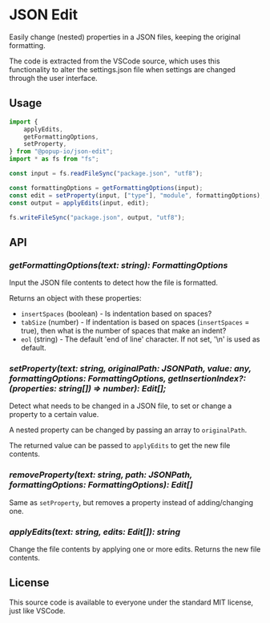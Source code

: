 # JSON Edit

Easily change (nested) properties in a JSON files, keeping the original formatting.

The code is extracted from the VSCode source, which uses this functionality to alter the settings.json file when settings are changed through the user interface.

## Usage

```typescript
import {
	applyEdits,
	getFormattingOptions,
	setProperty,
} from "@popup-io/json-edit";
import * as fs from "fs";

const input = fs.readFileSync("package.json", "utf8");

const formattingOptions = getFormattingOptions(input);
const edit = setProperty(input, ["type"], "module", formattingOptions);
const output = applyEdits(input, edit);

fs.writeFileSync("package.json", output, "utf8");
```

## API

### _**getFormattingOptions**(**text**: string): FormattingOptions_

Input the JSON file contents to detect how the file is formatted.

Returns an object with these properties:

- `insertSpaces` (boolean) - Is indentation based on spaces?
- `tabSize` (number) - If indentation is based on spaces (`insertSpaces` = true), then what is the number of spaces that make an indent?
- `eol` (string) - The default 'end of line' character. If not set, '\n' is used as default.

### _**setProperty**(**text**: string, **originalPath**: JSONPath, **value**: any, **formattingOptions**: FormattingOptions, **getInsertionIndex**?: (properties: string[]) => number): Edit[];_

Detect what needs to be changed in a JSON file, to set or change a property to a certain value.

A nested property can be changed by passing an array to `originalPath`.

The returned value can be passed to `applyEdits` to get the new file contents.

### _**removeProperty**(**text**: string, **path**: JSONPath, **formattingOptions**: FormattingOptions): Edit[]_

Same as `setProperty`, but removes a property instead of adding/changing one.

### _**applyEdits**(**text**: string, **edits**: Edit[]): string_

Change the file contents by applying one or more edits. Returns the new file contents.

## License

This source code is available to everyone under the standard MIT license, just like VSCode.
